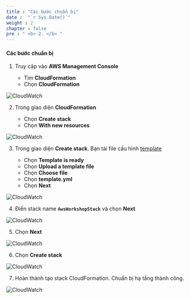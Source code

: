 ```yaml
---
title : "Các bước chuẩn bị"
date :  "`r Sys.Date()`" 
weight : 2
chapter : false
pre : " <b> 2. </b> "
---
```


#### Các bước chuẩn bị

1. Truy cập vào **AWS Management Console**

   - Tìm **CloudFormation**
   - Chọn **CloudFormation**

![CloudWatch](/images/1/0001.png?featherlight=false&width=90pc)

2. Trong giao diện **CloudFormation**

   - Chọn **Create stack**
   - Chọn **With new resources**

![CloudWatch](/images/1/0002.png?featherlight=false&width=90pc)

3. Trong giao diện **Create stack**. Bạn tải file cấu hình [template](https://raw.githubusercontent.com/AWS-First-Cloud-Journey/CloudWatchWorkshop/main/template.yml)

   - Chọn **Template is ready**
   - Chọn **Upload a template file**
   - Chọn **Choose file**
   - Chọn **template.yml**
   - Chọn **Next**

![CloudWatch](/images/1/0003.png?featherlight=false&width=90pc)

4. Điền stack name **```AwsWorkshopStack```** và chọn **Next**

![CloudWatch](/images/1/0004.png?featherlight=false&width=90pc)

5. Chọn **Next**

![CloudWatch](/images/1/0005.png?featherlight=false&width=90pc)

6. Chọn **Create stack**

![CloudWatch](/images/1/0006.png?featherlight=false&width=90pc)

7. Hoàn thành tạo stack CloudFormation. Chuẩn bị hạ tầng thành công.

![CloudWatch](/images/1/0007.png?featherlight=false&width=90pc)

